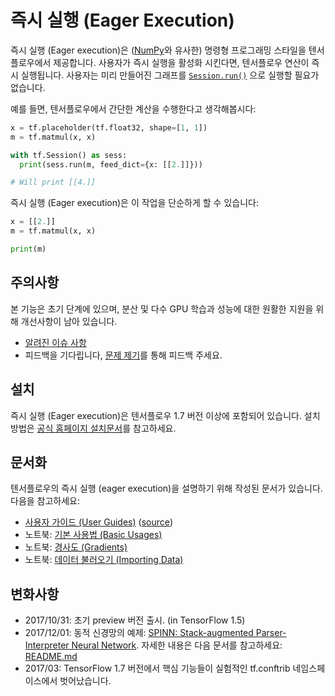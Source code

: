 # 즉시 실행 (Eager Execution)

즉시 실행 (Eager execution)은 ([NumPy](http://www.numpy.org)와 유사한) 명령형 프로그래밍 스타일을 텐서플로우에서 제공합니다.
사용자가 즉시 실행을 활성화 시킨다면, 텐서플로우 연산이 즉시 실행됩니다.
사용자는 미리 만들어진 그래프를 [`Session.run()`](https://www.tensorflow.org/api_docs/python/tf/Session)
으로 실행할 필요가 없습니다.

예를 들면, 텐서플로우에서 간단한 계산을 수행한다고 생각해봅시다:

```python
x = tf.placeholder(tf.float32, shape=[1, 1])
m = tf.matmul(x, x)

with tf.Session() as sess:
  print(sess.run(m, feed_dict={x: [[2.]]}))

# Will print [[4.]]
```

즉시 실행 (Eager execution)은 이 작업을 단순하게 할 수 있습니다:

```python
x = [[2.]]
m = tf.matmul(x, x)

print(m)
```

## 주의사항

본 기능은 초기 단계에 있으며, 분산 및 다수 GPU 학습과 성능에 대한 원활한 지원을 위해 개선사항이 남아 있습니다.

- [알려진 이슈 사항](https://github.com/tensorflow/tensorflow/issues?q=is%3Aissue%20is%3Aopen%20label%3Acomp%3Aeager)
- 피드백을 기다립니다, [문제 제기](https://github.com/tensorflow/tensorflow/issues/new)를 통해 피드백 주세요.

## 설치

즉시 실행 (Eager execution)은 텐서플로우 1.7 버전 이상에 포함되어 있습니다.
설치 방법은 [공식 홈페이지 설치문서](https://www.tensorflow.org/install/)를 참고하세요.

## 문서화

텐서플로우의 즉시 실행 (eager execution)을 설명하기 위해 작성된 문서가 있습니다. 다음을 참고하세요:

- [사용자 가이드 (User Guides)](https://www.tensorflow.org/programmers_guide/eager) ([source](https://github.com/tensorflow/tensorflow/blob/master/tensorflow/docs_src/programmers_guide/eager.md))
- 노트북: [기본 사용법 (Basic Usages)](./notebooks/1_basics.ipynb)
- 노트북: [경사도 (Gradients)](./notebooks/2_gradients.ipynb)
- 노트북: [데이터 불러오기 (Importing Data)](./notebooks/3_datasets.ipynb)

## 변화사항

- 2017/10/31: 초기 preview 버전 출시. (in TensorFlow 1.5)
- 2017/12/01: 동적 신경망의 예제:
  [SPINN: Stack-augmented Parser-Interpreter Neural Network](https://arxiv.org/abs/1603.06021).
  자세한 내용은 다음 문서를 참고하세요: [README.md](python/examples/spinn/README.md)
- 2017/03: TensorFlow 1.7 버전에서 핵심 기능들이 실험적인 tf.conftrib 네임스페이스에서 벗어났습니다.
